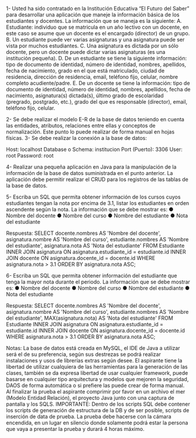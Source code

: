1- Usted ha sido contratado en la Institución Educativa “El Futuro del Saber” para desarrollar
una aplicación que maneje la información básica de los estudiantes y docentes. La
información que se maneja es la siguiente:
A. Estudiante: individuo que se matricula en un año lectivo con un docente, en este caso
se asume que un docente es el encargado (director) de un grupo.
B. Un estudiante puede ver varias asignaturas y una asignatura puede ser vista por
muchos estudiantes.
C. Una asignatura es dictada por un sólo docente, pero un docente puede dictar varias
asignaturas (es una institución pequeña).
D. De un estudiante se tiene la siguiente información: tipo de documento de identidad,
número de identidad, nombres, apellidos, fecha de nacimiento, grado en el que está
matriculado, ciudad de residencia, dirección de residencia, email, teléfono fijo, celular,
nombre completo acudiente/padre.
E. De un docente se tiene la información: tipo de documento de identidad, número de
identidad, nombres, apellidos, fecha de nacimiento, asignatura(s) dictada(s), último
grado de escolaridad (pregrado, postgrado, etc.), grado del que es responsable
(director), email, teléfono fijo, celular.

2- Se debe realizar el modelo E-R de la base de datos teniendo en cuenta las entidades,
atributos, relaciones entre ellas y conceptos de normalización. Este punto lo puede realizar
de forma manual en hojas físicas.
3- Se debe realizar la conexión a la base de datos:

Host: localhost
Database o Schema: institucion
Port (Puerto): 3306
User: root
Password: root

4- Realizar una pequeña aplicación en Java para la manipulación de la información de la base
de datos suministrada en el punto anterior. La aplicación debe permitir realizar el CRUD para
los registros de las tablas de la base de datos.

5- Escriba un SQL que permita obtener información de los cursos cuyos estudiantes tengan la
nota por encima de 3.1, listar los estudiantes en orden ascendente según la nota. La
información que se debe mostrar es:
● Nombre del docente
● Nombre del curso
● Nombre del estudiante
● Nota del estudiante

Respuesta: 
SELECT docente.nombres AS 'Nombre del docente',
       asignatura.nombre AS 'Nombre del curso',
       estudiante.nombres AS 'Nombre del estudiante',
       asignatura.nota AS 'Nota del estudiante'
FROM Estudiante
INNER JOIN asignatura ON asignatura.estudiante_id = estudiante.id
INNER JOIN docente ON asignatura.docente_id = docente.id
WHERE asignatura.nota > 3.1
ORDER BY asignatura.nota ASC;


6- Escriba un SQL que permita obtener información del estudiante que tenga la mayor nota
durante el periodo. La información que se debe mostrar es:
● Nombre del docente
● Nombre del curso
● Nombre del estudiante
● Nota del estudiante

Respuesta: 
SELECT docente.nombres AS 'Nombre del docente',
       asignatura.nombre AS 'Nombre del curso',
       estudiante.nombres AS 'Nombre del estudiante',
       MAX(asignatura.nota) AS 'Nota del estudiante'
FROM Estudiante
INNER JOIN asignatura ON asignatura.estudiante_id = estudiante.id
INNER JOIN docente ON asignatura.docente_id = docente.id
WHERE asignatura.nota > 3.1
ORDER BY asignatura.nota ASC;



Notas: La base de datos está creada en MySQL, el IDE de Java a utilizar será el de su
preferencia, según sus destrezas se podrá realizar instalaciones y usos de librerías extras
según desee. El aspirante tiene la libertad de utilizar cualquiera de las herramientas para la
generación de las clases, también se da expresa libertad de usar cualquier framework, puede
basarse en cualquier tipo arquitectura y modelos que mejoren la seguridad, DAOS de forma
automática o si prefiere las puede crear de forma manual.
Al finalizar la prueba el aspirante comprimir por favor en un archivo el mer (Modelo Entidad
Relación), el proyecto Java junto con una captura de pantalla y los SQLS.
IMPORTANTE: Dentro de los scripts SQL debe contener los scripts de generación de
estructura de la DB y de ser posible, scripts de inserción de data de prueba.
La prueba debe hacerse con la cámara encendida, en un lugar en silencio donde solamente
podrá estar la persona que vaya a presentar la prueba y durará 4 horas máximo.
